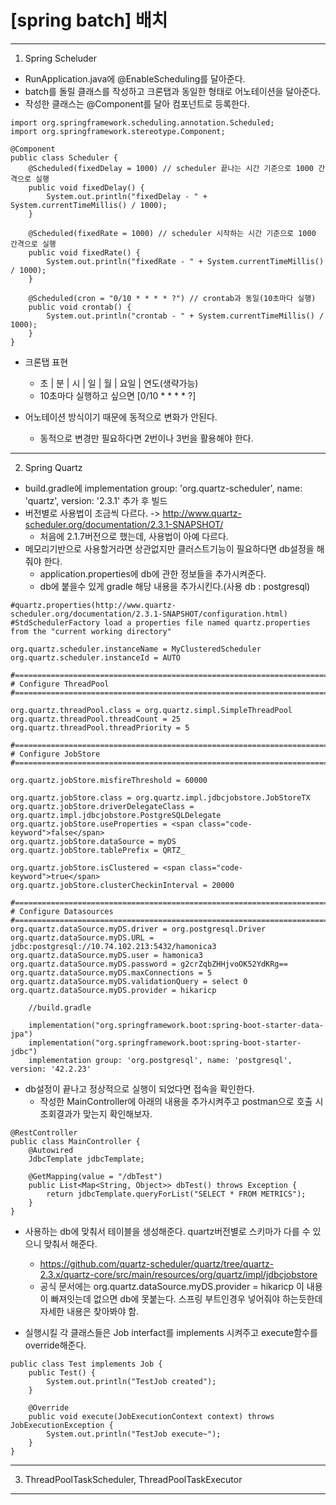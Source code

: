 [spring batch] 배치
=======
-----
1. Spring Scheluder
- RunApplication.java에 @EnableScheduling를 달아준다.
- batch를 돌릴 클래스를 작성하고 크론탭과 동일한 형태로 어노테이션을 달아준다.
- 작성한 클래스는 @Component를 달아 컴포넌트로 등록한다.
~~~
import org.springframework.scheduling.annotation.Scheduled;
import org.springframework.stereotype.Component;

@Component
public class Scheduler {
    @Scheduled(fixedDelay = 1000) // scheduler 끝나는 시간 기준으로 1000 간격으로 실행
    public void fixedDelay() {
        System.out.println("fixedDelay - " + System.currentTimeMillis() / 1000);
    }

    @Scheduled(fixedRate = 1000) // scheduler 시작하는 시간 기준으로 1000 간격으로 실행
    public void fixedRate() {
        System.out.println("fixedRate - " + System.currentTimeMillis() / 1000);
    }

    @Scheduled(cron = "0/10 * * * * ?") // crontab과 동일(10초마다 실행)
    public void crontab() {
        System.out.println("crontab - " + System.currentTimeMillis() / 1000);
    }
}

~~~
- 크론탭 표현
    - 초 | 분 | 시 | 일 | 월 | 요일 | 연도(생략가능)
    - 10초마다 실행하고 싶으면 [0/10 * * * * ?]

- 어노테이션 방식이기 때문에 동적으로 변화가 안된다.
	- 동적으로 변경만 필요하다면 2번이나 3번을 활용해야 한다.

-----
2. Spring Quartz
- build.gradle에 implementation group: 'org.quartz-scheduler', name: 'quartz', version: '2.3.1' 추가 후 빌드
- 버전별로 사용법이 조금씩 다르다. -> http://www.quartz-scheduler.org/documentation/2.3.1-SNAPSHOT/
	- 처음에 2.1.7버전으로 했는데, 사용법이 아예 다르다.
- 메모리기반으로 사용할거라면 상관없지만 클러스트기능이 필요하다면 db설정을 해줘야 한다.
	- application.properties에 db에 관한 정보들을 추가시켜준다.
	- db에 붙을수 있게 gradle 해당 내용을 추가시킨다.(사용 db : postgresql)
~~~
#quartz.properties(http://www.quartz-scheduler.org/documentation/2.3.1-SNAPSHOT/configuration.html)
#StdSchedulerFactory load a properties file named quartz.properties from the "current working directory"

org.quartz.scheduler.instanceName = MyClusteredScheduler
org.quartz.scheduler.instanceId = AUTO

#============================================================================
# Configure ThreadPool
#============================================================================

org.quartz.threadPool.class = org.quartz.simpl.SimpleThreadPool
org.quartz.threadPool.threadCount = 25
org.quartz.threadPool.threadPriority = 5

#============================================================================
# Configure JobStore
#============================================================================

org.quartz.jobStore.misfireThreshold = 60000

org.quartz.jobStore.class = org.quartz.impl.jdbcjobstore.JobStoreTX
org.quartz.jobStore.driverDelegateClass = org.quartz.impl.jdbcjobstore.PostgreSQLDelegate
org.quartz.jobStore.useProperties = <span class="code-keyword">false</span>
org.quartz.jobStore.dataSource = myDS
org.quartz.jobStore.tablePrefix = QRTZ_

org.quartz.jobStore.isClustered = <span class="code-keyword">true</span>
org.quartz.jobStore.clusterCheckinInterval = 20000

#============================================================================
# Configure Datasources
#============================================================================
org.quartz.dataSource.myDS.driver = org.postgresql.Driver
org.quartz.dataSource.myDS.URL = jdbc:postgresql://10.74.102.213:5432/hamonica3
org.quartz.dataSource.myDS.user = hamonica3
org.quartz.dataSource.myDS.password = g2crZqbZHHjvoOK52YdKRg==
org.quartz.dataSource.myDS.maxConnections = 5
org.quartz.dataSource.myDS.validationQuery = select 0
org.quartz.dataSource.myDS.provider = hikaricp
~~~
~~~
	//build.gradle

    implementation("org.springframework.boot:spring-boot-starter-data-jpa")
    implementation("org.springframework.boot:spring-boot-starter-jdbc")
    implementation group: 'org.postgresql', name: 'postgresql', version: '42.2.23'
~~~

- db설정이 끝나고 정상적으로 실행이 되었다면 접속을 확인한다.
	- 작성한 MainController에 아래의 내용을 추가시켜주고 postman으로 호출 시 조회결과가 맞는지 확인해보자.
~~~
@RestController
public class MainController {
    @Autowired
    JdbcTemplate jdbcTemplate;

    @GetMapping(value = "/dbTest")
    public List<Map<String, Object>> dbTest() throws Exception {
        return jdbcTemplate.queryForList("SELECT * FROM METRICS");
    }
}
~~~

- 사용하는 db에 맞춰서 테이블을 생성해준다. quartz버전별로 스키마가 다를 수 있으니 맞춰서 해준다.
	- https://github.com/quartz-scheduler/quartz/tree/quartz-2.3.x/quartz-core/src/main/resources/org/quartz/impl/jdbcjobstore
	- 공식 문서에는 org.quartz.dataSource.myDS.provider = hikaricp 이 내용이 빠져잇는데 없으면 db에 못붙는다. 스프링 부트인경우 넣어줘야 하는듯한데 자세한 내용은 찾아봐야 함.

- 실행시킬 각 클래스들은 Job interfact를 implements 시켜주고 execute함수를 override해준다.
~~~
public class Test implements Job {
    public Test() {
        System.out.println("TestJob created");
    }

    @Override
    public void execute(JobExecutionContext context) throws JobExecutionException {
        System.out.println("TestJob execute~");
    }
}
~~~


-----
3. ThreadPoolTaskScheduler, ThreadPoolTaskExecutor
-----
